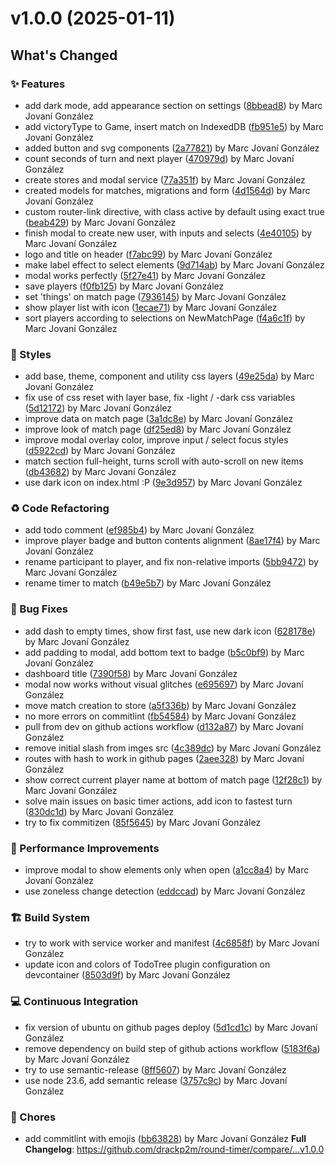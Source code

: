 # v1.0.0 (2025-01-11)
## What's Changed
### ✨ Features
* add dark mode, add appearance section on settings ([8bbead8](https://github.com/drackp2m/round-timer/commit/8bbead85a0a5f05214b3066f0756e6796bb6bd51)) by Marc Jovaní González
* add victoryType to Game, insert match on IndexedDB ([fb951e5](https://github.com/drackp2m/round-timer/commit/fb951e55ca7bc636a8704c18bf971e5122ebfea7)) by Marc Jovaní González
* added button and svg components ([2a77821](https://github.com/drackp2m/round-timer/commit/2a778218f68de10777a7b6e86ef8b96c77e88dcb)) by Marc Jovaní González
* count seconds of turn and next player ([470979d](https://github.com/drackp2m/round-timer/commit/470979d3cc1cee10ee52a5966c222c1700cf88e6)) by Marc Jovaní González
* create stores and modal service ([77a351f](https://github.com/drackp2m/round-timer/commit/77a351f1161763b94f79425ca2a18f09f670b92f)) by Marc Jovaní González
* created models for matches, migrations and form ([4d1564d](https://github.com/drackp2m/round-timer/commit/4d1564da6154e6e605210478cdb1023de736ddb4)) by Marc Jovaní González
* custom router-link directive, with class active by default using exact true ([beab429](https://github.com/drackp2m/round-timer/commit/beab429004b34abd95061720e940a238dc4d34d7)) by Marc Jovaní González
* finish modal to create new user, with inputs and selects ([4e40105](https://github.com/drackp2m/round-timer/commit/4e401052755f5102f5a1dd56f261d8dde851ca7f)) by Marc Jovaní González
* logo and title on header ([f7abc99](https://github.com/drackp2m/round-timer/commit/f7abc99a65697a548d42ba53b9ca14176551fc1d)) by Marc Jovaní González
* make label effect to select elements ([9d714ab](https://github.com/drackp2m/round-timer/commit/9d714abfa847b8d8e28bf0921fa3d602e41b97f0)) by Marc Jovaní González
* modal works perfectly ([5f27e41](https://github.com/drackp2m/round-timer/commit/5f27e41f40ac124eb0298ec8650c46e44be7f8bd)) by Marc Jovaní González
* save players ([f0fb125](https://github.com/drackp2m/round-timer/commit/f0fb1254479cfb6ce158d186420a2de23cae9770)) by Marc Jovaní González
* set 'things' on match page ([7936145](https://github.com/drackp2m/round-timer/commit/7936145dd3652e2e7dd09a36a11ebb935e7d0d85)) by Marc Jovaní González
* show player list with icon ([1ecae71](https://github.com/drackp2m/round-timer/commit/1ecae7143e2cadfca19dee123157ca3878e2707d)) by Marc Jovaní González
* sort players according to selections on NewMatchPage ([f4a6c1f](https://github.com/drackp2m/round-timer/commit/f4a6c1f4d955b69c3eb0d17b08f5afbea72851af)) by Marc Jovaní González
### 🎨 Styles
* add base, theme, component and utility css layers ([49e25da](https://github.com/drackp2m/round-timer/commit/49e25da606eac05b0066aafb6421490a0896217b)) by Marc Jovaní González
* fix use of css reset with layer base, fix -light / -dark css variables ([5d12172](https://github.com/drackp2m/round-timer/commit/5d12172f0aac8771ddce7298c89cc86984704c88)) by Marc Jovaní González
* improve data on match page ([3a1dc8e](https://github.com/drackp2m/round-timer/commit/3a1dc8eaab1486eec8425f7d0880243a4d91d1a4)) by Marc Jovaní González
* improve look of match page ([df25ed8](https://github.com/drackp2m/round-timer/commit/df25ed822a1b066802ea50033bd04e52d26a78f4)) by Marc Jovaní González
* improve modal overlay color, improve input / select focus styles ([d5922cd](https://github.com/drackp2m/round-timer/commit/d5922cdb82bb29deefed826235beeb0a9dc1b809)) by Marc Jovaní González
* match section full-height, turns scroll with auto-scroll on new items ([db43682](https://github.com/drackp2m/round-timer/commit/db43682e5f0f094d0fc6dcd87a5cc31d3cbc7897)) by Marc Jovaní González
* use dark icon on index.html :P ([9e3d957](https://github.com/drackp2m/round-timer/commit/9e3d957bc7c56def2ee08972cdaa998c82222f51)) by Marc Jovaní González
### ♻️ Code Refactoring
* add todo comment ([ef985b4](https://github.com/drackp2m/round-timer/commit/ef985b4ed700cb9881e51e65785c74c75564b7cd)) by Marc Jovaní González
* improve player badge and button contents alignment ([8ae17f4](https://github.com/drackp2m/round-timer/commit/8ae17f46a19e9e34fb95ec285828d63acb1c2a5c)) by Marc Jovaní González
* rename participant to player, and fix non-relative imports ([5bb9472](https://github.com/drackp2m/round-timer/commit/5bb9472b545d3909497e31d6656af7e284ebd70c)) by Marc Jovaní González
* rename timer to match ([b49e5b7](https://github.com/drackp2m/round-timer/commit/b49e5b7cb59a4ab5db34e4f065850e937bf6920a)) by Marc Jovaní González
### 🐛 Bug Fixes
* add dash to empty times, show first fast, use new dark icon ([628178e](https://github.com/drackp2m/round-timer/commit/628178ec42b7cb60a27fb84a9de1f95d6db44c1c)) by Marc Jovaní González
* add padding to modal, add bottom text to badge ([b5c0bf9](https://github.com/drackp2m/round-timer/commit/b5c0bf9723c2e4075d7b304c6b4f84ca69caf365)) by Marc Jovaní González
* dashboard title ([7390f58](https://github.com/drackp2m/round-timer/commit/7390f58d501707bb61546d3322ad24b2b850ae42)) by Marc Jovaní González
* modal now works without visual glitches ([e695697](https://github.com/drackp2m/round-timer/commit/e69569705b5d41a1a120a2d57ff11906f99c5dbd)) by Marc Jovaní González
* move match creation to store ([a5f336b](https://github.com/drackp2m/round-timer/commit/a5f336b4a56fffb9657012f45a15bba2be18da41)) by Marc Jovaní González
* no more errors on commitlint ([fb54584](https://github.com/drackp2m/round-timer/commit/fb54584cdd7a289afd3eacae390ade234b27bfa9)) by Marc Jovaní González
* pull from dev on github actions workflow ([d132a87](https://github.com/drackp2m/round-timer/commit/d132a8785dbbcaadaeaf51cf01425327319fa950)) by Marc Jovaní González
* remove initial slash from imges src ([4c389dc](https://github.com/drackp2m/round-timer/commit/4c389dccb640aae91e86173ae2ecb6a8e4688546)) by Marc Jovaní González
* routes with hash to work in github pages ([2aee328](https://github.com/drackp2m/round-timer/commit/2aee328891a78941c7cd14672488fac5a799d339)) by Marc Jovaní González
* show correct current player name at bottom of match page ([12f28c1](https://github.com/drackp2m/round-timer/commit/12f28c15a3fca8d1253731fcdc14e766447ca235)) by Marc Jovaní González
* solve main issues on basic timer actions, add icon to fastest turn ([830dc1d](https://github.com/drackp2m/round-timer/commit/830dc1d995b712a94189c88449b64c88c3df2a65)) by Marc Jovaní González
* try to fix commitizen ([85f5645](https://github.com/drackp2m/round-timer/commit/85f564504764a2eaeebbf9effc28850bca8d43dd)) by Marc Jovaní González
### 🚀 Performance Improvements
* improve modal to show elements only when open ([a1cc8a4](https://github.com/drackp2m/round-timer/commit/a1cc8a4a71b68efd4921cf5480cf42728a9f3e08)) by Marc Jovaní González
* use zoneless change detection ([eddccad](https://github.com/drackp2m/round-timer/commit/eddccad37d2ff6468168b6889359a9f5767d9176)) by Marc Jovaní González
### 🏗️‍ Build System
* try to work with service worker and manifest ([4c6858f](https://github.com/drackp2m/round-timer/commit/4c6858f5363638a7f33b443007ff1645a11a9ba1)) by Marc Jovaní González
* update icon and colors of TodoTree plugin configuration on devcontainer ([8503d9f](https://github.com/drackp2m/round-timer/commit/8503d9f2b628712bbe55c30f1cab9843be5341e0)) by Marc Jovaní González
### 💻 Continuous Integration
* fix version of ubuntu on github pages deploy ([5d1cd1c](https://github.com/drackp2m/round-timer/commit/5d1cd1c1c1481160aabaa2573adc842b85afd4eb)) by Marc Jovaní González
* remove dependency on build step of github actions workflow ([5183f6a](https://github.com/drackp2m/round-timer/commit/5183f6ad8cbdb63e1fc856355c7bbcd58bbeb36a)) by Marc Jovaní González
* try to use semantic-release ([8ff5607](https://github.com/drackp2m/round-timer/commit/8ff5607de1be37e4182287b53256e0ab282b90a2)) by Marc Jovaní González
* use node 23.6, add semantic release ([3757c9c](https://github.com/drackp2m/round-timer/commit/3757c9cc9914f1819c6df67e8bb16b2862b7ff1b)) by Marc Jovaní González
### 🎒 Chores
* add commitlint with emojis ([bb63828](https://github.com/drackp2m/round-timer/commit/bb63828df3251322ac4cb2c57553a8c3c89620bd)) by Marc Jovaní González
**Full Changelog**: https://github.com/drackp2m/round-timer/compare/...v1.0.0
